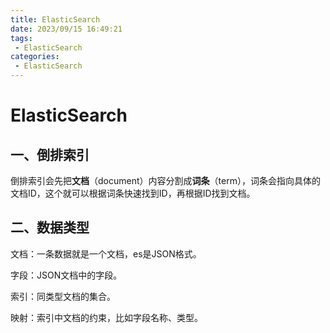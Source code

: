 ```yaml
---
title: ElasticSearch
date: 2023/09/15 16:49:21
tags: 
 - ElasticSearch
categories: 
 - ElasticSearch
---
```

# ElasticSearch

## 一、倒排索引

倒排索引会先把**文档**（document）内容分割成**词条**（term），词条会指向具体的文档ID，这个就可以根据词条快速找到ID，再根据ID找到文档。

## 二、数据类型

文档：一条数据就是一个文档，es是JSON格式。

字段：JSON文档中的字段。

索引：同类型文档的集合。

映射：索引中文档的约束，比如字段名称、类型。